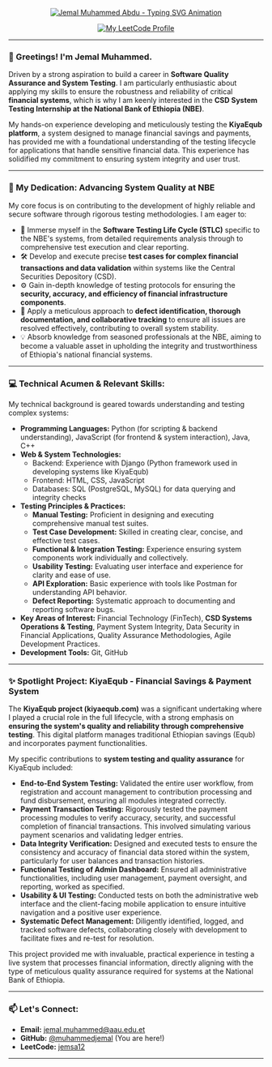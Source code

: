 <p align="center">
  <a href="https://github.com/muhammedjemal">
    <img src="https://readme-typing-svg.herokuapp.com/?lines=Jemal+Muhammed+Abdu;Full+Stack+System+Developer;Dedicated+to+System+Integrity&font=Fira%20Code¢er=true&width=500&height=50&duration=4000&pause=1000" alt="Jemal Muhammed Abdu - Typing SVG Animation">
  </a>
</p>

<div align="center">

  [![My LeetCode Profile](https://img.shields.io/badge/LeetCode-jemsa12-orange?style=for-the-badge&logo=leetcode&logoColor=black)](https://leetcode.com/jemsa12/)

</div>

---

### 👋 Greetings! I'm Jemal Muhammed.

Driven by a strong aspiration to build a career in **Software Quality Assurance and System Testing**. I am particularly enthusiastic about applying my skills to ensure the robustness and reliability of critical **financial systems**, which is why I am keenly interested in the **CSD System Testing Internship at the National Bank of Ethiopia (NBE)**.

My hands-on experience developing and meticulously testing the **KiyaEqub platform**, a system designed to manage financial savings and payments, has provided me with a foundational understanding of the testing lifecycle for applications that handle sensitive financial data. This experience has solidified my commitment to ensuring system integrity and user trust.

---

### 🌱 My Dedication: Advancing System Quality at NBE

My core focus is on contributing to the development of highly reliable and secure software through rigorous testing methodologies. I am eager to:

*   🚀 Immerse myself in the **Software Testing Life Cycle (STLC)** specific to the NBE's systems, from detailed requirements analysis through to comprehensive test execution and clear reporting.
*   🛠️ Develop and execute precise **test cases for complex financial transactions and data validation** within systems like the Central Securities Depository (CSD).
*   ⚙️ Gain in-depth knowledge of testing protocols for ensuring the **security, accuracy, and efficiency of financial infrastructure components**.
*   🧪 Apply a meticulous approach to **defect identification, thorough documentation, and collaborative tracking** to ensure all issues are resolved effectively, contributing to overall system stability.
*   💡 Absorb knowledge from seasoned professionals at the NBE, aiming to become a valuable asset in upholding the integrity and trustworthiness of Ethiopia's national financial systems.

---

### 💻 Technical Acumen & Relevant Skills:

My technical background is geared towards understanding and testing complex systems:

*   **Programming Languages:** Python (for scripting & backend understanding), JavaScript (for frontend & system interaction), Java, C++
*   **Web & System Technologies:**
    *   Backend: Experience with Django (Python framework used in developing systems like KiyaEqub)
    *   Frontend: HTML, CSS, JavaScript
    *   Databases: SQL (PostgreSQL, MySQL) for data querying and integrity checks
*   **Testing Principles & Practices:**
    *   **Manual Testing:** Proficient in designing and executing comprehensive manual test suites.
    *   **Test Case Development:** Skilled in creating clear, concise, and effective test cases.
    *   **Functional & Integration Testing:** Experience ensuring system components work individually and collectively.
    *   **Usability Testing:** Evaluating user interface and experience for clarity and ease of use.
    *   **API Exploration:** Basic experience with tools like Postman for understanding API behavior.
    *   **Defect Reporting:** Systematic approach to documenting and reporting software bugs.
*   **Key Areas of Interest:** Financial Technology (FinTech), **CSD Systems Operations & Testing**, Payment System Integrity, Data Security in Financial Applications, Quality Assurance Methodologies, Agile Development Practices.
*   **Development Tools:** Git, GitHub

---

### ✨ Spotlight Project: KiyaEqub - Financial Savings & Payment System

The **KiyaEqub project (kiyaequb.com)** was a significant undertaking where I played a crucial role in the full lifecycle, with a strong emphasis on **ensuring the system's quality and reliability through comprehensive testing**. This digital platform manages traditional Ethiopian savings (Equb) and incorporates payment functionalities.

My specific contributions to **system testing and quality assurance** for KiyaEqub included:

*   **End-to-End System Testing:** Validated the entire user workflow, from registration and account management to contribution processing and fund disbursement, ensuring all modules integrated correctly.
*   **Payment Transaction Testing:** Rigorously tested the payment processing modules to verify accuracy, security, and successful completion of financial transactions. This involved simulating various payment scenarios and validating ledger entries.
*   **Data Integrity Verification:** Designed and executed tests to ensure the consistency and accuracy of financial data stored within the system, particularly for user balances and transaction histories.
*   **Functional Testing of Admin Dashboard:** Ensured all administrative functionalities, including user management, payment oversight, and reporting, worked as specified.
*   **Usability & UI Testing:** Conducted tests on both the administrative web interface and the client-facing mobile application to ensure intuitive navigation and a positive user experience.
*   **Systematic Defect Management:** Diligently identified, logged, and tracked software defects, collaborating closely with development to facilitate fixes and re-test for resolution.

This project provided me with invaluable, practical experience in testing a live system that processes financial information, directly aligning with the type of meticulous quality assurance required for systems at the National Bank of Ethiopia.

---

### 📫 Let's Connect:

*   **Email:** [jemal.muhammed@aau.edu.et](mailto:jemal.muhammed@aau.edu.et)
*   **GitHub:** [@muhammedjemal](https://github.com/muhammedjemal) (You are here!)
*   **LeetCode:** [jemsa12](https://leetcode.com/jemsa12/)

---

<!---
muhammedjemal/muhammedjemal is a ✨ special ✨ repository because its `README.md` (this file) appears on your GitHub profile.
You can click the Preview link to take a look at your changes.
--->
